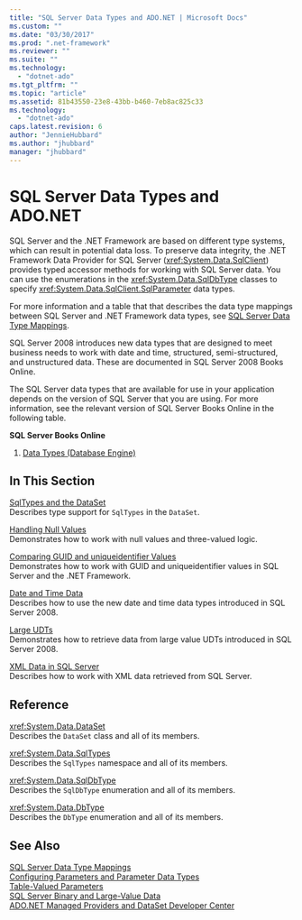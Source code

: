 ```yaml
---
title: "SQL Server Data Types and ADO.NET | Microsoft Docs"
ms.custom: ""
ms.date: "03/30/2017"
ms.prod: ".net-framework"
ms.reviewer: ""
ms.suite: ""
ms.technology: 
  - "dotnet-ado"
ms.tgt_pltfrm: ""
ms.topic: "article"
ms.assetid: 81b43550-23e8-43bb-b460-7eb8ac825c33
ms.technology: 
  - "dotnet-ado"
caps.latest.revision: 6
author: "JennieHubbard"
ms.author: "jhubbard"
manager: "jhubbard"
---
```

# SQL Server Data Types and ADO.NET
SQL Server and the .NET Framework are based on different type systems, which can result in potential data loss. To preserve data integrity, the .NET Framework Data Provider for SQL Server (<xref:System.Data.SqlClient>) provides typed accessor methods for working with SQL Server data. You can use the enumerations in the <xref:System.Data.SqlDbType> classes to specify <xref:System.Data.SqlClient.SqlParameter> data types.  
  
 For more information and a table that that describes the data type mappings between SQL Server and .NET Framework data types, see [SQL Server Data Type Mappings](../../../../../docs/framework/data/adonet/sql-server-data-type-mappings.md).  
  
 SQL Server 2008 introduces new data types that are designed to meet business needs to work with date and time, structured, semi-structured, and unstructured data. These are documented in SQL Server 2008 Books Online.  
  
 The SQL Server data types that are available for use in your application depends on the version of SQL Server that you are using. For more information, see the relevant version of SQL Server Books Online in the following table.  
  
 **SQL Server Books Online**  
  
1.  [Data Types (Database Engine)](http://go.microsoft.com/fwlink/?LinkID=107468)  
  
## In This Section  
 [SqlTypes and the DataSet](../../../../../docs/framework/data/adonet/sql/sqltypes-and-the-dataset.md)  
 Describes type support for `SqlTypes` in the `DataSet`.  
  
 [Handling Null Values](../../../../../docs/framework/data/adonet/sql/handling-null-values.md)  
 Demonstrates how to work with null values and three-valued logic.  
  
 [Comparing GUID and uniqueidentifier Values](../../../../../docs/framework/data/adonet/sql/comparing-guid-and-uniqueidentifier-values.md)  
 Demonstrates how to work with GUID and uniqueidentifier values in SQL Server and the .NET Framework.  
  
 [Date and Time Data](../../../../../docs/framework/data/adonet/sql/date-and-time-data.md)  
 Describes how to use the new date and time data types introduced in SQL Server 2008.  
  
 [Large UDTs](../../../../../docs/framework/data/adonet/sql/large-udts.md)  
 Demonstrates how to retrieve data from large value UDTs introduced in SQL Server 2008.  
  
 [XML Data in SQL Server](../../../../../docs/framework/data/adonet/sql/xml-data-in-sql-server.md)  
 Describes how to work with XML data retrieved from SQL Server.  
  
## Reference  
 <xref:System.Data.DataSet>  
 Describes the `DataSet` class and all of its members.  
  
 <xref:System.Data.SqlTypes>  
 Describes the `SqlTypes` namespace and all of its members.  
  
 <xref:System.Data.SqlDbType>  
 Describes the `SqlDbType` enumeration and all of its members.  
  
 <xref:System.Data.DbType>  
 Describes the `DbType` enumeration and all of its members.  
  
## See Also  
 [SQL Server Data Type Mappings](../../../../../docs/framework/data/adonet/sql-server-data-type-mappings.md)   
 [Configuring Parameters and Parameter Data Types](../../../../../docs/framework/data/adonet/configuring-parameters-and-parameter-data-types.md)   
 [Table-Valued Parameters](../../../../../docs/framework/data/adonet/sql/table-valued-parameters.md)   
 [SQL Server Binary and Large-Value Data](../../../../../docs/framework/data/adonet/sql/sql-server-binary-and-large-value-data.md)   
 [ADO.NET Managed Providers and DataSet Developer Center](http://go.microsoft.com/fwlink/?LinkId=217917)